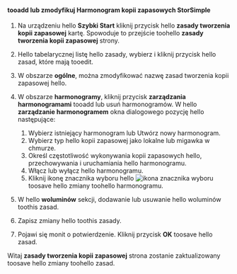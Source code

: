 
<!--author=SharS last changed: 9/15/15-->

#### <a name="tooadd-or-modify-a-storsimple-backup-schedule"></a>tooadd lub zmodyfikuj Harmonogram kopii zapasowych StorSimple
1. Na urządzeniu hello **Szybki Start** kliknij przycisk hello **zasady tworzenia kopii zapasowej** kartę. Spowoduje to przejście toohello **zasady tworzenia kopii zapasowej** strony.
2. Hello tabelarycznej listę hello zasady, wybierz i kliknij przycisk hello zasad, które mają tooedit.
3. W obszarze **ogólne**, można zmodyfikować nazwę zasad tworzenia kopii zapasowej hello.
4. W obszarze **harmonogramy**, kliknij przycisk **zarządzania harmonogramami** tooadd lub usuń harmonogramów. W hello **zarządzanie harmonogramem** okna dialogowego pozycję hello następujące:
   
   1. Wybierz istniejący harmonogram lub Utwórz nowy harmonogram.
   2. Wybierz typ hello kopii zapasowej jako lokalne lub migawka w chmurze.
   3. Określ częstotliwość wykonywania kopii zapasowych hello, przechowywania i uruchamiania hello harmonogramu.
   4. Włącz lub wyłącz hello harmonogramu.
   5. Kliknij ikonę znacznika wyboru hello ![ikona znacznika wyboru](./media/storsimple-add-modify-backup-schedule/HCS_CheckIcon-include.png) toosave hello zmiany toohello harmonogramu.
5. W hello **woluminów** sekcji, dodawanie lub usuwanie hello woluminów toothis zasad.
6. Zapisz zmiany hello toothis zasady.
7. Pojawi się monit o potwierdzenie. Kliknij przycisk **OK** toosave hello zasad.

Witaj **zasady tworzenia kopii zapasowej** strona zostanie zaktualizowany toosave hello zmiany toohello zasad.

